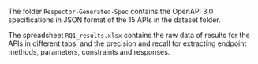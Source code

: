 The folder `Respector-Generated-Spec` contains the OpenAPI 3.0 specifications in JSON format of the 15 APIs in the dataset folder.

The spreadsheet `RQ1_results.xlsx` contains the raw data of results for the APIs in different tabs, and the precision and recall for extracting endpoint methods, parameters, constraints and responses.
